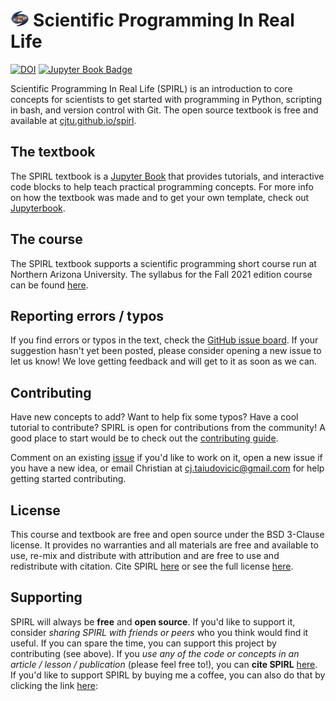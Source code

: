 # <img src="https://raw.githubusercontent.com/cjtu/spirl/master/spirl/images/logo/logo_spirl.png" height=25/> Scientific Programming In Real Life

[![DOI](https://zenodo.org/badge/203523815.svg)](https://zenodo.org/badge/latestdoi/203523815)
[![Jupyter Book Badge](https://jupyterbook.org/badge.svg)](https://jupyterbook.org)

Scientific Programming In Real Life (SPIRL) is an introduction to core concepts for scientists to get started with programming in Python, scripting in bash, and version control with Git. The open source textbook is free and available at [cjtu.github.io/spirl](https://cjtu.github.io/spirl).

## The textbook

The SPIRL textbook is a [Jupyter Book](https://jupyterbook.org/intro.html) that provides tutorials, and interactive code blocks to help teach practical programming concepts. For more info on how the textbook was made and to get your own template, check out [Jupyterbook](https://jupyter.org/jupyter-book/intro.html).

## The course

The SPIRL textbook supports a scientific programming short course run at Northern Arizona University. The syllabus for the Fall 2021 edition course can be found [here](https://cjtu.github.io/spirl/f21_about.html).

## Reporting errors / typos

If you find errors or typos in the text, check the [GitHub issue board](https://github.com/cjtu/spirl/issues). If your suggestion hasn't yet been posted, please consider opening a new issue to let us know! We love getting feedback and will get to it as soon as we can.

## Contributing

Have new concepts to add? Want to help fix some typos? Have a cool tutorial to contribute? SPIRL is open for contributions from the community! A good place to start would be to check out the [contributing guide](https://github.com/cjtu/spirl/blob/master/CONTRIBUTING.md).

Comment on an existing [issue](https://github.com/cjtu/spirl/issues) if you'd like to work on it, open a new issue if you have a new idea, or email Christian at cj.taiudovicic@gmail.com for help getting started contributing.

## License

This course and textbook are free and open source under the BSD 3-Clause license. It provides no warranties and all materials are free and available to use, re-mix and distribute with attribution and are free to use and redistribute with citation. Cite SPIRL [here](https://zenodo.org/badge/latestdoi/203523815) or see the full license [here](https://github.com/cjtu/spirl/blob/master/LICENCE.md).

## Supporting

SPIRL will always be **free** and **open source**. If you'd like to support it, consider *sharing SPIRL with friends or peers* who you think would find it useful. If you can spare the time, you can support this project by contributing (see above). If you *use any of the code or concepts in an article / lesson / publication* (please feel free to!), you can **cite SPIRL** [here](https://zenodo.org/badge/latestdoi/203523815). If you'd like to support SPIRL by buying me a coffee, you can also do that by clicking the link [here](https://www.buymeacoffee.com/cjtu):
